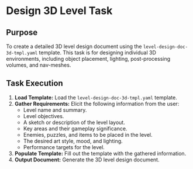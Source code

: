 # Design 3D Level Task

## Purpose

To create a detailed 3D level design document using the `level-design-doc-3d-tmpl.yaml` template. This task is for designing individual 3D environments, including object placement, lighting, post-processing volumes, and nav-meshes.

## Task Execution

1. **Load Template:** Load the `level-design-doc-3d-tmpl.yaml` template.
2. **Gather Requirements:** Elicit the following information from the user:
    - Level name and summary.
    - Level objectives.
    - A sketch or description of the level layout.
    - Key areas and their gameplay significance.
    - Enemies, puzzles, and items to be placed in the level.
    - The desired art style, mood, and lighting.
    - Performance targets for the level.
3. **Populate Template:** Fill out the template with the gathered information.
4. **Output Document:** Generate the 3D level design document.
